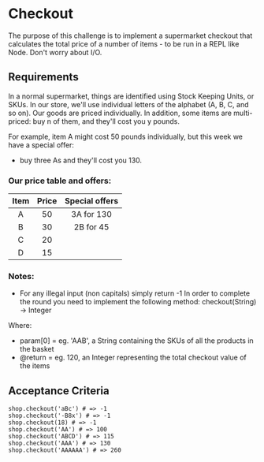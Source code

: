 # Checkout
The purpose of this challenge is to implement a supermarket checkout that calculates the total price of a number of items - to be run in a REPL like Node. Don't worry about I/O.

## Requirements
In a normal supermarket, things are identified using Stock Keeping Units, or SKUs. In our store, we'll use individual letters of the alphabet (A, B, C, and so on). Our goods are priced individually. In addition, some items are multi-priced: buy n of them, and they'll cost you y pounds.

For example, item A might cost 50 pounds individually, but this week we have a special offer:

* buy three As and they'll cost you 130.

### Our price table and offers:
| Item | Price | Special offers |
| :--: |  :--: |        :--:    |
| A    | 50    | 3A for 130     |
| B    | 30    | 2B for 45      |
| C    | 20    |                |
| D    | 15    |                |

### Notes:

* For any illegal input (non capitals) simply return -1
In order to complete the round you need to implement the following method: checkout(String) -> Integer

Where:

* param[0] = eg. 'AAB', a String containing the SKUs of all the products in the basket
* @return = eg. 120, an Integer representing the total checkout value of the items

## Acceptance Criteria
```
shop.checkout('aBc') # => -1
shop.checkout('-B8x') # => -1
shop.checkout(18) # => -1
shop.checkout('AA') # => 100
shop.checkout('ABCD') # => 115
shop.checkout('AAA') # => 130
shop.checkout('AAAAAA') # => 260
```